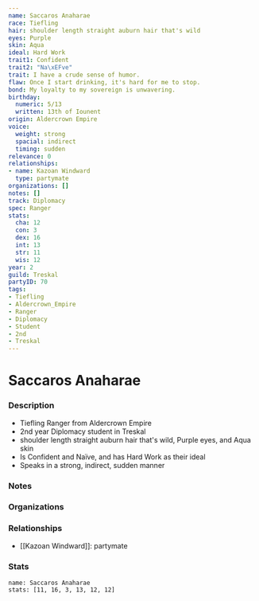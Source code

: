 ```yaml
---
name: Saccaros Anaharae
race: Tiefling
hair: shoulder length straight auburn hair that's wild
eyes: Purple
skin: Aqua
ideal: Hard Work
trait1: Confident
trait2: "Na\xEFve"
trait: I have a crude sense of humor.
flaw: Once I start drinking, it's hard for me to stop.
bond: My loyalty to my sovereign is unwavering.
birthday:
  numeric: 5/13
  written: 13th of Iounent
origin: Aldercrown Empire
voice:
  weight: strong
  spacial: indirect
  timing: sudden
relevance: 0
relationships:
- name: Kazoan Windward
  type: partymate
organizations: []
notes: []
track: Diplomacy
spec: Ranger
stats:
  cha: 12
  con: 3
  dex: 16
  int: 13
  str: 11
  wis: 12
year: 2
guild: Treskal
partyID: 70
tags:
- Tiefling
- Aldercrown_Empire
- Ranger
- Diplomacy
- Student
- 2nd
- Treskal
---
```

# Saccaros Anaharae
### Description
- Tiefling Ranger from Aldercrown Empire
- 2nd year Diplomacy student in Treskal
- shoulder length straight auburn hair that's wild, Purple eyes, and Aqua skin
- Is Confident and Naïve, and has Hard Work as their ideal
- Speaks in a strong, indirect, sudden manner

### Notes

### Organizations

### Relationships
- [[Kazoan Windward]]: partymate

### Stats
```statblock
name: Saccaros Anaharae
stats: [11, 16, 3, 13, 12, 12]
```